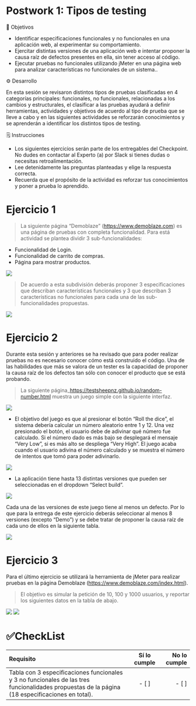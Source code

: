 # Postwork 1: Tipos de testing

🎯 Objetivos

- Identificar especificaciones funcionales y no funcionales en una aplicación web, al experimentar su comportamiento.
- Ejercitar distintas versiones de una aplicación web e intentar proponer la causa raíz de defectos presentes en ella, sin tener acceso al código.
- Ejecutar pruebas no funcionales utilizando jMeter en una página web para analizar características no funcionales de un sistema..


⚙ Desarrollo

En esta sesión se revisaron distintos tipos de pruebas clasificadas en 4 categorías principales: funcionales, no funcionales, relacionadas a los cambios y estructurales, el clasificar a las pruebas ayudará a definir herramientas, actividades y objetivos de acuerdo al tipo de prueba que se lleve a cabo y en las siguientes actividades se reforzarán conocimientos y se aprenderán a identificar los distintos tipos de testing.


🗒️ Instrucciones

- Los siguientes ejercicios serán parte de los entregables del Checkpoint. No dudes en contactar al Experto (a) por Slack si tienes dudas o necesitas retroalimentación. 
- Lee detenidamente las preguntas planteadas y elige la respuesta correcta.
- Recuerda que el propósito de la actividad es reforzar tus conocimientos y poner a prueba lo aprendido.



# Ejercicio 1

> La siguiente página “Demoblaze” (https://www.demoblaze.com) es una página de pruebas con completa funcionalidad. Para está actividad se plantea dividir 3 sub-funcionalidades: 

- Funcionalidad de Login.
- Funcionalidad de carrito de compras.
- Página para mostrar productos.

<img src="https://github.com/beduExpert/SW-Testing-Fundamentals-2021/blob/main/Sesion-04/Postwork/assets/post1.png">

> De acuerdo a esta subdivisión deberás proponer 3 especificaciones que describan características funcionales y 3 que describan 3 características no funcionales para cada una de las sub-funcionalidades propuestas.

<img src="https://github.com/beduExpert/SW-Testing-Fundamentals-2021/blob/main/Sesion-04/Postwork/assets/post2.png">

# Ejercicio 2

Durante esta sesión y anteriores se ha revisado que para poder realizar pruebas no es necesario conocer cómo está construido el código. Una de las habilidades que más se valora de un tester es la capacidad de proponer la causa raíz de los defectos tan sólo con conocer el producto que se está probando. 

> La siguiente página_https://testsheepnz.github.io/random-number.html   muestra un juego simple con la siguiente interfaz.

<img src="https://github.com/beduExpert/SW-Testing-Fundamentals-2021/blob/main/Sesion-04/Postwork/assets/post3.png">

- El objetivo del juego es que al presionar el botón “Roll the dice”, el sistema debería calcular un número aleatorio entre 1 y 12. Una vez presionado el botón, el usuario debe de adivinar qué número fue calculado. Si el número dado es más bajo se desplegará el mensaje “Very Low”, si es más alto se despliega “Very High”. El juego acaba cuando el usuario adivina el número calculado y se muestra el número de intentos que tomó para poder adivinarlo.

<img src="https://github.com/beduExpert/SW-Testing-Fundamentals-2021/blob/main/Sesion-04/Postwork/assets/post4.png">

- La aplicación tiene hasta 13 distintas versiones que pueden ser seleccionadas en el dropdown “Select build”.

<img src="https://github.com/beduExpert/SW-Testing-Fundamentals-2021/blob/main/Sesion-04/Postwork/assets/post5.png">

Cada una de las versiones de este juego tiene al menos un defecto. Por lo que para la entrega de este ejercicio deberás seleccionar al menos 8 versiones (excepto “Demo”) y se debe tratar de proponer la causa raíz de cada uno de ellos en la siguiente tabla.

<img src="https://github.com/beduExpert/SW-Testing-Fundamentals-2021/blob/main/Sesion-04/Postwork/assets/post6.png">

# Ejercicio 3

Para el último ejercicio se utilizará la herramienta de jMeter para realizar pruebas en la página Demoblaze (https://www.demoblaze.com/index.html). 

> El objetivo es simular la petición de 10, 100 y 1000 usuarios, y reportar los siguientes datos en la tabla de abajo.

<img src="https://github.com/beduExpert/SW-Testing-Fundamentals-2021/blob/main/Sesion-04/Postwork/assets/post7.png">

<img src="https://github.com/beduExpert/SW-Testing-Fundamentals-2021/blob/main/Sesion-04/Postwork/assets/post8.png">

# ✅CheckList


| Requisito|Sí lo cumple|No lo cumple |
|:--------------|:-------------:|--------------:|
| Tabla con 3 especificaciones funcionales y 3 no funcionales de las tres funcionalidades propuestas de la página (18 especificaciones en total). |- [ ] | - [ ]  |
